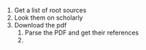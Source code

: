 1. Get a list of root sources
2. Look them on scholarly
3. Download the pdf
   1. Parse the PDF and get their references
   2.
